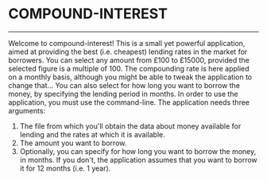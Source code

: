 # COMPOUND-INTEREST
-------------------
Welcome to compound-interest! This is a small yet powerful application, aimed at providing the best (i.e. cheapest) lending rates 
in the market for borrowers. You can select any amount from £100 to £15000, provided the selected figure is a multiple of 100. 
The compounding rate is here applied on a monthly basis, although you might be able to tweak the application to change that... 
You can also select for how long you want to borrow the money, by specifying the lending period in months. 
In order to use the application, you must use the command-line. The application needs three arguments:
1. The file from which you'll obtain the data about money available
for lending and the rates at which it is available.
2. The amount you want to borrow.
3. Optionally, you can specify for how long you want to borrow the
money, in months. If you don't, the application assumes that you 
want to borrow it for 12 months (i.e. 1 year). 

